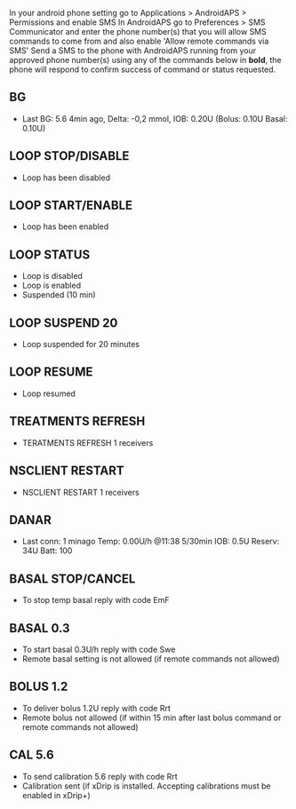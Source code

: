 In your android phone setting go to Applications > AndroidAPS > Permissions and enable SMS
In AndroidAPS go to Preferences > SMS Communicator and enter the phone number(s) that you will allow SMS commands to come from and also enable 'Allow remote commands via SMS'
Send a SMS to the phone with AndroidAPS running from your approved phone number(s) using any of the commands below in **bold**, the phone will respond to confirm success of command or status requested.
## BG
-	Last BG: 5.6 4min ago, Delta: -0,2 mmol, IOB: 0.20U (Bolus: 0.10U Basal: 0.10U)
## LOOP STOP/DISABLE
-	Loop has been disabled
## LOOP START/ENABLE
- Loop has been enabled
## LOOP STATUS
- Loop is disabled
- Loop is enabled
- Suspended (10 min)
## LOOP SUSPEND 20
- Loop suspended for 20 minutes
## LOOP RESUME
- Loop resumed
## TREATMENTS REFRESH
- TERATMENTS REFRESH 1 receivers
## NSCLIENT RESTART
- NSCLIENT RESTART 1 receivers
## DANAR
- Last conn: 1 minago Temp: 0.00U/h @11:38 5/30min IOB: 0.5U Reserv: 34U Batt: 100
## BASAL STOP/CANCEL
- To stop temp basal reply with code EmF
## BASAL 0.3
- To start basal 0.3U/h reply with code Swe
- Remote basal setting is not allowed (if remote commands not allowed)
## BOLUS 1.2
- To deliver bolus 1.2U reply with code Rrt
- Remote bolus not allowed (if within 15 min after last bolus command or remote commands not allowed)
## CAL 5.6
- To send calibration 5.6 reply with code Rrt
- Calibration sent (if xDrip is installed. Accepting calibrations must be enabled in xDrip+)

